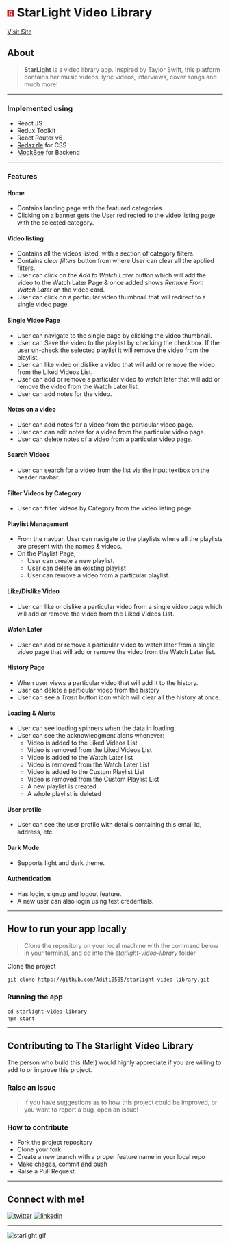 # ![logo](/public/favicon.ico) StarLight Video Library

[Visit Site](https://starlightapp.netlify.app/)

## About

> **StarLight** is a video library app. Inspired by Taylor Swift, this platform contains her music videos, lyric videos, interviews, cover songs and much more!

---

### Implemented using

- React JS
- Redux Toolkit
- React Router v6
- [Redazzle](https://redazzleui.netlify.app/) for CSS
- [MockBee](https://mockbee.netlify.app/) for Backend

---

### Features

#### Home

- Contains landing page with the featured categories.
- Clicking on a banner gets the User redirected to the video listing page with the selected category.

#### Video listing

- Contains all the videos listed, with a section of category filters.
- Contains _clear filters_ button from where User can clear all the applied filters.
- User can click on the _Add to Watch Later_ button which will add the video to the Watch Later Page & once added shows _Remove From Watch Later_ on the video card.
- User can click on a particular video thumbnail that will redirect to a single video page.

#### Single Video Page

- User can navigate to the single page by clicking the video thumbnail.
- User can Save the video to the playlist by checking the checkbox. If the user un-check the selected playlist it will remove the video from the playlist.
- User can like video or dislike a video that will add or remove the video from the Liked Videos List.
- User can add or remove a particular video to watch later that will add or remove the video from the Watch Later list.
- User can add notes for the video.
#### Notes on a video

- User can add notes for a video from the particular video page.
- User can can edit notes for a video from the particular video page.
- User can delete notes of a video from a particular video page.

#### Search Videos

- User can search for a video from the list via the input textbox on the header navbar.
#### Filter Videos by Category
- User can filter videos by Category from the video listing page.
#### Playlist Management

- From the navbar, User can navigate to the playlists where all the playlists are present with the names & videos.
- On the Playlist Page,
    - User can create a new playlist.
    - User can delete an existing playlist
    - User can remove a video from a particular playlist.

#### Like/Dislike Video
- User can like or dislike a particular video from  a single video page which will add or remove the video from the Liked Videos List.
#### Watch Later 
- User can add or remove a particular video to watch later from a single video page that will add or remove the video from the Watch Later list.
#### History Page
- When user views a particular video that will add it to the history.
- User can delete a particular video from the history
- User can see a _Trash_ button icon which will clear all the history at once.
#### Loading & Alerts

- User can see loading spinners when the data in loading.
- User can see the acknowledgment alerts whenever: 
    - Video is added to the Liked Videos List
    - Video is removed from the Liked Videos List
    - Video is added to the Watch Later list
    - Video is removed from the Watch Later List
    - Video is added to the Custom Playlist List
    - Video is removed from the Custom Playlist List
    - A new playlist is created
    - A whole playlist is deleted
#### User profile
- User can see the user profile with details containing this email Id, address, etc.
#### Dark Mode
- Supports light and dark theme.
#### Authentication
- Has login, signup and logout feature.
- A new user can also login using test credentials.
---
## How to run your app locally

> Clone the repository on your local machine with the command below in your terminal, and cd into the _starlight-video-library_ folder

Clone the project

```
git clone https://github.com/Aditi0505/starlight-video-library.git
```

### Running the app

```
cd starlight-video-library
npm start
```

---

## Contributing to The Starlight Video Library

The person who build this (Me!) would highly appreciate if you are willing to add to or improve this project.

### Raise an issue

> If you have suggestions as to how this project could be improved, or you want to report a bug, open an issue!

### How to contribute

- Fork the project repository
- Clone your fork
- Create a new branch with a proper feature name in your local repo
- Make chages, commit and push
- Raise a Pull Request

---

## Connect with me!

[![twitter](https://img.shields.io/badge/twitter-1DA1F2?style=for-the-badge&logo=twitter&logoColor=white)](https://twitter.com/aadyaaditi)
[![linkedin](https://img.shields.io/badge/linkedin-0A66C2?style=for-the-badge&logo=linkedin&logoColor=white)](https://www.linkedin.com/in/aditi-35bba3149/)

---

![starlight gif](/public/assets/gif/starlight.gif)
